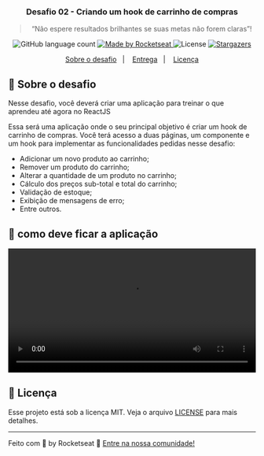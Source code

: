 <h3 align="center">
  Desafio 02 -  Criando um hook de carrinho de compras
</h3>

<blockquote align="center">“Não espere resultados brilhantes se suas metas não forem claras”!</blockquote>

<p align="center">
  <img alt="GitHub language count" src="https://img.shields.io/github/languages/count/rocketseat/bootcamp-gostack-desafios?color=%2304D361">

  <a href="https://rocketseat.com.br">
    <img alt="Made by Rocketseat" src="https://img.shields.io/badge/made%20by-Rocketseat-%2304D361">
  </a>

  <img alt="License" src="https://img.shields.io/badge/license-MIT-%2304D361">

  <a href="https://github.com/Rocketseat/bootcamp-gostack-desafios/stargazers">
    <img alt="Stargazers" src="https://img.shields.io/github/stars/rocketseat/bootcamp-gostack-desafios?style=social">
  </a>
</p>

<p align="center">
  <a href="#rocket-sobre-o-desafio">Sobre o desafio</a>&nbsp;&nbsp;&nbsp;|&nbsp;&nbsp;&nbsp;
  <a href="#calendar-entrega">Entrega</a>&nbsp;&nbsp;&nbsp;|&nbsp;&nbsp;&nbsp;
  <a href="#memo-licença">Licença</a>
</p>

## :rocket: Sobre o desafio

Nesse desafio, você deverá criar uma aplicação para treinar o que aprendeu até agora no ReactJS

Essa será uma aplicação onde o seu principal objetivo é criar um hook de carrinho de compras. Você terá acesso a duas páginas, um componente e um hook para implementar as funcionalidades pedidas nesse desafio:

- Adicionar um novo produto ao carrinho;
- Remover um produto do carrinho;
- Alterar a quantidade de um produto no carrinho;
- Cálculo dos preços sub-total e total do carrinho;
- Validação de estoque;
- Exibição de mensagens de erro;
- Entre outros.


## :rocket: como deve ficar a aplicação

<video playsinline="" controls="" preload="metadata" src="https://s3.us-west-2.amazonaws.com/secure.notion-static.com/f166455c-a42f-4d25-8baa-a6686a3cb476/challenge.mp4?X-Amz-Algorithm=AWS4-HMAC-SHA256&amp;X-Amz-Credential=AKIAT73L2G45O3KS52Y5%2F20210325%2Fus-west-2%2Fs3%2Faws4_request&amp;X-Amz-Date=20210325T142121Z&amp;X-Amz-Expires=86400&amp;X-Amz-Signature=c2e6d40435a647874d0aed9cc573f9ad796641e24d825d770544409dee4914a2&amp;X-Amz-SignedHeaders=host" style="display: block; width: 100%; pointer-events: none; background-color: rgb(242, 241, 238);"></video>


## :memo: Licença

Esse projeto está sob a licença MIT. Veja o arquivo [LICENSE](../LICENSE) para mais detalhes.

---

Feito com 💜 by Rocketseat :wave: [Entre na nossa comunidade!](https://discordapp.com/invite/gCRAFhc)

